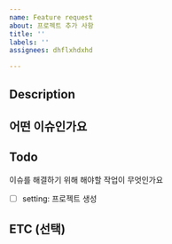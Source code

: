 ```yaml
---
name: Feature request
about: 프로젝트 추가 사항
title: ''
labels: ''
assignees: dhflxhdxhd

---
```


## Description 
어떤 이슈인가요
- 

## Todo 
이슈를 해결하기 위해 해야할 작업이 무엇인가요
- [ ] setting: 프로젝트 생성

## ETC (선택)
